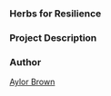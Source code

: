 ### Herbs for Resilience 

### Project Description 





### Author
[Aylor Brown ](https://aylorbrown.com)